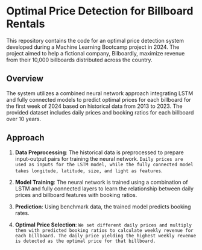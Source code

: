 # Optimal Price Detection for Billboard Rentals

This repository contains the code for an optimal price detection system developed during a Machine Learning Bootcamp project in 2024. The project aimed to help a fictional company, Bilboardly, maximize revenue from their 10,000 billboards distributed across the country.

## Overview

The system utilizes a combined neural network approach integrating LSTM and fully connected models to predict optimal prices for each billboard for the first week of 2024 based on historical data from 2013 to 2023. The provided dataset includes daily prices and booking ratios for each billboard over 10 years.

## Approach

1. **Data Preprocessing**: The historical data is preprocessed to prepare input-output pairs for training the neural network. `Daily prices are used as inputs for the LSTM model, while the fully connected model takes longitude, latitude, size, and light as features`.

2. **Model Training**: The neural network is trained using a combination of LSTM and fully connected layers to learn the relationship between daily prices and billboard features with booking ratios.

3. **Prediction**: Using benchmark data, the trained model predicts booking rates.

4. **Optimal Price Selection**: `We set different daily prices and multiply them with predicted booking ratios to calculate weekly revenue for each billboard. The daily price yielding the highest weekly revenue is detected as the optimal price for that billboard.`

